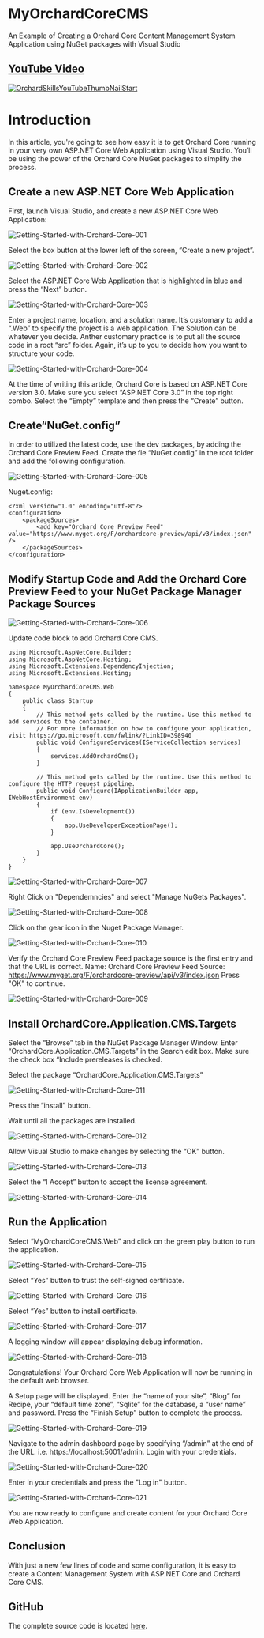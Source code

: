 # MyOrchardCoreCMS
An Example of Creating a Orchard Core Content Management System Application using NuGet packages with Visual Studio


## [YouTube Video](https://youtu.be/3pPyNKJo1iU)
[![OrchardSkillsYouTubeThumbNailStart](https://user-images.githubusercontent.com/58791170/75266296-5f6b9200-57af-11ea-9fdf-985257233d5c.png)](https://youtu.be/3pPyNKJo1iU)

# Introduction

In this article, you're going to see how easy it is to get Orchard Core running in your very own ASP.NET Core Web Application using Visual Studio. You’ll be using the power of the Orchard Core NuGet packages to simplify the process.

## Create a new ASP.NET Core Web Application

First, launch Visual Studio, and create a new ASP.NET Core Web Application:

![Getting-Started-with-Orchard-Core-001](https://user-images.githubusercontent.com/58791170/71449873-6f65e780-2714-11ea-83b1-73087907f6da.png)

Select the box button at the lower left of the screen, “Create a new project”.

![Getting-Started-with-Orchard-Core-002](https://user-images.githubusercontent.com/58791170/71449874-6f65e780-2714-11ea-8108-6f17fe848de3.png)

Select the ASP.NET Core Web Application that is highlighted in blue and press the “Next” button.

![Getting-Started-with-Orchard-Core-003](https://user-images.githubusercontent.com/58791170/71449875-6f65e780-2714-11ea-977d-f3ce83579682.png)

Enter a project name, location, and a solution name. It’s customary to add a “.Web” to specify the project is a web application. The Solution can be whatever you decide. Anther customary practice is to put all the source code in a root “src” folder. Again, it’s up to you to decide how you want to structure your code.

![Getting-Started-with-Orchard-Core-004](https://user-images.githubusercontent.com/58791170/71449876-6f65e780-2714-11ea-8316-7cef1fbcfb39.png)

At the time of writing this article, Orchard Core is based on ASP.NET Core version 3.0. Make sure you select “ASP.NET Core 3.0” in the top right combo. Select the “Empty” template and then press the “Create” button.

## Create“NuGet.config”

In order to utilized the latest code, use the  dev packages, by adding the Orchard Core Preview Feed. Create the fie “NuGet.config” in the root folder and add the following configuration.

![Getting-Started-with-Orchard-Core-005](https://user-images.githubusercontent.com/58791170/71449877-6f65e780-2714-11ea-81ec-56e6186fe4ad.png)

Nuget.config:

```
<?xml version="1.0" encoding="utf-8"?>
<configuration>
    <packageSources>
        <add key="Orchard Core Preview Feed" value="https://www.myget.org/F/orchardcore-preview/api/v3/index.json" />
    </packageSources>
</configuration>
```
## Modify Startup Code and Add the Orchard Core Preview Feed to your NuGet Package Manager Package Sources

![Getting-Started-with-Orchard-Core-006](https://user-images.githubusercontent.com/58791170/71449878-6ffe7e00-2714-11ea-9831-6a724af87bef.png)

Update code block to add Orchard Core CMS.

```
using Microsoft.AspNetCore.Builder;
using Microsoft.AspNetCore.Hosting;
using Microsoft.Extensions.DependencyInjection;
using Microsoft.Extensions.Hosting;

namespace MyOrchardCoreCMS.Web
{
    public class Startup
    {
        // This method gets called by the runtime. Use this method to add services to the container.
        // For more information on how to configure your application, visit https://go.microsoft.com/fwlink/?LinkID=398940
        public void ConfigureServices(IServiceCollection services)
        {
            services.AddOrchardCms();
        }

        // This method gets called by the runtime. Use this method to configure the HTTP request pipeline.
        public void Configure(IApplicationBuilder app, IWebHostEnvironment env)
        {
            if (env.IsDevelopment())
            {
                app.UseDeveloperExceptionPage();
            }

            app.UseOrchardCore();
        }
    }
}

```

![Getting-Started-with-Orchard-Core-007](https://user-images.githubusercontent.com/58791170/71449879-6ffe7e00-2714-11ea-8648-c4f97696a72c.png)

Right Click on "Dependemncies" and select "Manage NuGets Packages".

![Getting-Started-with-Orchard-Core-008](https://user-images.githubusercontent.com/58791170/71449880-6ffe7e00-2714-11ea-8637-aa14800fd733.png)

Click on the gear icon in the Nuget Package Manager.

![Getting-Started-with-Orchard-Core-010](https://user-images.githubusercontent.com/58791170/71449882-70971480-2714-11ea-87fe-8c2eaf8127f6.png)

Verify the Orchard Core Preview Feed package source is the first entry and that the URL is correct.
Name: Orchard Core Preview Feed
Source: https://www.myget.org/F/orchardcore-preview/api/v3/index.json
Press "OK" to continue.

![Getting-Started-with-Orchard-Core-009](https://user-images.githubusercontent.com/58791170/71449881-70971480-2714-11ea-95be-5c2f2c184946.png)

## Install OrchardCore.Application.CMS.Targets

Select the “Browse” tab in the NuGet Package Manager Window. Enter “OrchardCore.Application.CMS.Targets” in the Search edit box. Make sure the check box “Include prereleases is checked.

Select the package “OrchardCore.Application.CMS.Targets”

![Getting-Started-with-Orchard-Core-011](https://user-images.githubusercontent.com/58791170/71449883-70971480-2714-11ea-9843-ec805a760478.png)

Press the “install” button.

Wait until all the packages are installed.

![Getting-Started-with-Orchard-Core-012](https://user-images.githubusercontent.com/58791170/71449884-712fab00-2714-11ea-91b5-db4669a03da1.png)

Allow Visual Studio to make changes by selecting the “OK” button.

![Getting-Started-with-Orchard-Core-013](https://user-images.githubusercontent.com/58791170/71449885-712fab00-2714-11ea-8342-d5e812b94791.png)

Select the “I Accept” button to accept the license agreement.

![Getting-Started-with-Orchard-Core-014](https://user-images.githubusercontent.com/58791170/71449886-712fab00-2714-11ea-94b8-14cbeef22390.png)

## Run the Application

Select “MyOrchardCoreCMS.Web” and click on the green play button to run the application.

![Getting-Started-with-Orchard-Core-015](https://user-images.githubusercontent.com/58791170/71449887-712fab00-2714-11ea-9940-0aac74b86f7d.png)

Select “Yes” button to trust the self-signed certificate.

![Getting-Started-with-Orchard-Core-016](https://user-images.githubusercontent.com/58791170/71449888-712fab00-2714-11ea-84ec-19278c37eae3.png)

Select “Yes” button to install certificate.

![Getting-Started-with-Orchard-Core-017](https://user-images.githubusercontent.com/58791170/71449889-71c84180-2714-11ea-9dfd-cb8d51e8c7fc.png)

A logging window will appear displaying debug information.

![Getting-Started-with-Orchard-Core-018](https://user-images.githubusercontent.com/58791170/71449890-71c84180-2714-11ea-9ac7-d1d59c779ae9.png)

Congratulations! Your Orchard Core Web Application will now be running in the default web browser.

A Setup page will be displayed. Enter the “name of your site”, “Blog” for Recipe, your “default time zone”, “Sqlite” for the database, a “user name” and password. Press the “Finish Setup” button to complete the process.

![Getting-Started-with-Orchard-Core-019](https://user-images.githubusercontent.com/58791170/71449891-71c84180-2714-11ea-962c-fa8bb36ec610.png)

Navigate to the admin dashboard page by specifying “/admin” at the end of the URL. i.e. https://localhost:5001/admin. Login with your credentials.

![Getting-Started-with-Orchard-Core-020](https://user-images.githubusercontent.com/58791170/71449893-7260d800-2714-11ea-95ec-d8fb97e1e112.png)

Enter in your credentials and press the "Log in" button.

![Getting-Started-with-Orchard-Core-021](https://user-images.githubusercontent.com/58791170/71449894-7260d800-2714-11ea-8384-b706570ba8dc.png)

You are now ready to configure and create content for your Orchard Core Web Application.

## Conclusion

With just a new few lines of code and some configuration, it is easy to create a Content Management System with ASP.NET Core and Orchard Core CMS.

## GitHub

The complete source code is located [here](https://github.com/orchardcmsnet/MyOrchardCoreCMS).
